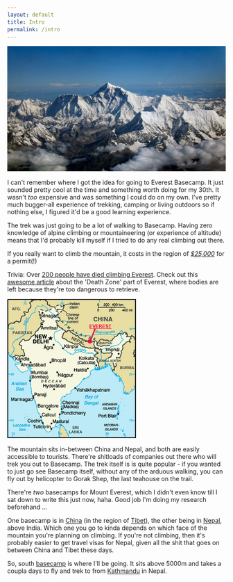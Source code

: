 ```yaml
---
layout: default
title: Intro
permalink: /intro
---
```


![Mount Everest](assets/mounteverestdrukair.jpg)

I can't remember where I got the idea for going to Everest Basecamp. It just sounded pretty cool at the time and something worth doing for my 30th. It wasn't *too* expensive and was something I could do on my own. I've pretty much bugger-all experience of trekking, camping or living outdoors so if nothing else, I figured it'd be a good learning experience.

The trek was just going to be a lot of walking to Basecamp. Having zero knowledge of alpine climbing or mountaineering (or experience of altitude) means that I'd probably kill myself if I tried to do any real climbing out there.

If you really want to climb the mountain, it costs in the region of *[$25,000](http://en.wikipedia.org/wiki/Mount_Everest#2010)* for a permit(!)

Trivia: Over [200 people have died climbing Everest](http://en.wikipedia.org/wiki/List_of_deaths_on_eight-thousanders#Mount_Everest). Check out this [awesome article](http://godheadv.blogspot.com/2010/04/abandoned-on-everest.html) about the 'Death Zone' part of Everest, where bodies are left because they're too dangerous to retrieve.

![Everest Map](assets/everestmap.png)

The mountain sits in-between China and Nepal, and both are easily accessible to tourists. There're shitloads of companies out there who will trek you out to Basecamp. The trek itself is is quite popular - if you wanted to just go see Basecamp itself, without any of the arduous walking, you can fly out by helicopter to Gorak Shep, the last teahouse on the trail.

There're *two* basecamps for Mount Everest, which I didn't even know till I sat down to write this just now, haha. Good job I'm doing my research beforehand ...

One basecamp is in [China](http://en.wikipedia.org/wiki/Everest_Base_Camp#North_base_camp) (in the region of [Tibet](http://en.wikipedia.org/wiki/Tibet_Autonomous_Region)), the other being in [Nepal](http://en.wikipedia.org/wiki/Everest_Base_Camp#South_base_camp_in_Nepal), above India. Which one you go to kinda depends on which face of the mountain you're planning on climbing. If you're not climbing, then it's probably easier to get travel visas for Nepal, given all the shit that goes on between China and Tibet these days.

So, south [basecamp](http://en.wikipedia.org/wiki/Everest_Base_Camp) is where I'll be going. It sits above 5000m and takes a coupla days to fly and trek to from [Kathmandu](http://en.wikipedia.org/wiki/Kathmandu) in Nepal.
